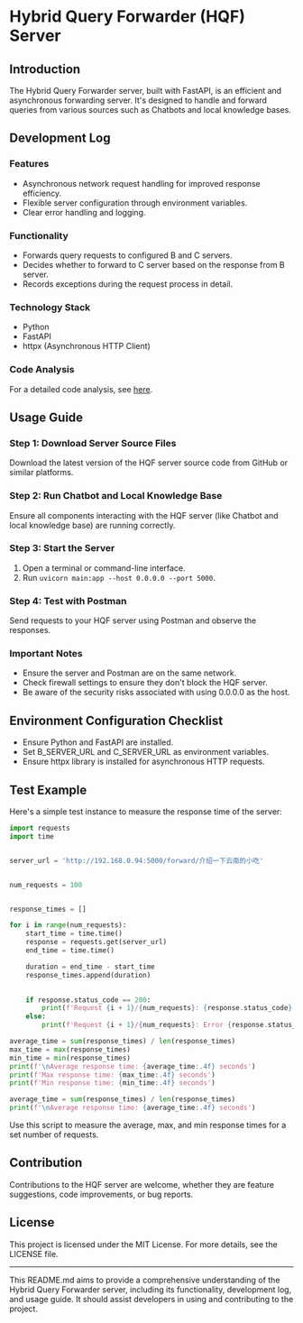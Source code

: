 # Hybrid Query Forwarder (HQF) Server

## Introduction
The Hybrid Query Forwarder server, built with FastAPI, is an efficient and asynchronous forwarding server. It's designed to handle and forward queries from various sources such as Chatbots and local knowledge bases.

## Development Log

### Features
- Asynchronous network request handling for improved response efficiency.
- Flexible server configuration through environment variables.
- Clear error handling and logging.

### Functionality
- Forwards query requests to configured B and C servers.
- Decides whether to forward to C server based on the response from B server.
- Records exceptions during the request process in detail.

### Technology Stack
- Python
- FastAPI
- httpx (Asynchronous HTTP Client)

### Code Analysis
For a detailed code analysis, see [here](#code-analysis).

## Usage Guide

### Step 1: Download Server Source Files
Download the latest version of the HQF server source code from GitHub or similar platforms.

### Step 2: Run Chatbot and Local Knowledge Base
Ensure all components interacting with the HQF server (like Chatbot and local knowledge base) are running correctly.

### Step 3: Start the Server
1. Open a terminal or command-line interface.
2. Run `uvicorn main:app --host 0.0.0.0 --port 5000`.

### Step 4: Test with Postman
Send requests to your HQF server using Postman and observe the responses.

### Important Notes
- Ensure the server and Postman are on the same network.
- Check firewall settings to ensure they don't block the HQF server.
- Be aware of the security risks associated with using 0.0.0.0 as the host.

## Environment Configuration Checklist
- Ensure Python and FastAPI are installed.
- Set B_SERVER_URL and C_SERVER_URL as environment variables.
- Ensure httpx library is installed for asynchronous HTTP requests.

## Test Example
Here's a simple test instance to measure the response time of the server:
```python
import requests
import time


server_url = 'http://192.168.0.94:5000/forward/介绍一下云南的小吃'


num_requests = 100


response_times = []

for i in range(num_requests):
    start_time = time.time()
    response = requests.get(server_url)
    end_time = time.time()

    duration = end_time - start_time
    response_times.append(duration)

    
    if response.status_code == 200:
        print(f'Request {i + 1}/{num_requests}: {response.status_code} in {duration:.4f} seconds, Response: {response.text}')
    else:
        print(f'Request {i + 1}/{num_requests}: Error {response.status_code} in {duration:.4f} seconds')

average_time = sum(response_times) / len(response_times)
max_time = max(response_times)
min_time = min(response_times)
print(f'\nAverage response time: {average_time:.4f} seconds')
print(f'Max response time: {max_time:.4f} seconds')
print(f'Min response time: {min_time:.4f} seconds')

average_time = sum(response_times) / len(response_times)
print(f'\nAverage response time: {average_time:.4f} seconds')
```
Use this script to measure the average, max, and min response times for a set number of requests.

## Contribution
Contributions to the HQF server are welcome, whether they are feature suggestions, code improvements, or bug reports.

## License
This project is licensed under the MIT License. For more details, see the LICENSE file.

---

This README.md aims to provide a comprehensive understanding of the Hybrid Query Forwarder server, including its functionality, development log, and usage guide. It should assist developers in using and contributing to the project.
